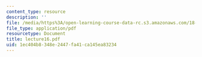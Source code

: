 ```yaml
---
content_type: resource
description: ''
file: /media/https%3A/open-learning-course-data-rc.s3.amazonaws.com/18-366-random-walks-and-diffusion-fall-2006/1ec404b8348e2447fa41ca145ea83234_lecture16.pdf
file_type: application/pdf
resourcetype: Document
title: lecture16.pdf
uid: 1ec404b8-348e-2447-fa41-ca145ea83234
---
```

